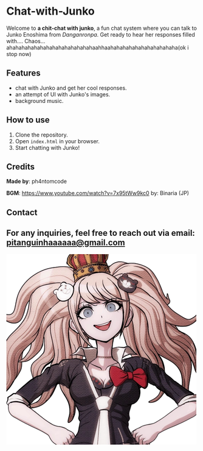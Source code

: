 # Chat-with-Junko

Welcome to **a chit-chat with junko**, a fun chat system where you can talk to Junko Enoshima from *Danganronpa*. Get ready to hear her responses filled with.... Chaos... ahahahahahahahahahahahahahahaahhaahahahahahahahahahahaha(ok i stop now)

## Features

- chat with Junko and get her cool responses.
- an attempt of UI with Junko's images.
- background music.

## How to use

1. Clone the repository.
2. Open `index.html` in your browser.
3. Start chatting with Junko!

## Credits

**Made by**: ph4ntomcode

**BGM**: https://www.youtube.com/watch?v=7x95tWw9kc0 by: Binaria (JP)

## Contact

For any inquiries, feel free to reach out via email: pitanguinhaaaaaa@gmail.com
---

![Junko Enoshima](public/junko.png)
